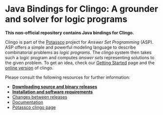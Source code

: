 # Java Bindings for Clingo: A grounder and solver for logic programs

**This non-official repository contains Java bindings for Clingo.**

Clingo is part of the [Potassco](https://potassco.org) project for *Answer Set
Programming* (ASP).  ASP offers a simple and powerful modeling language to
describe combinatorial problems as *logic programs*.  The *clingo* system then
takes such a logic program and computes *answer sets* representing solutions to
the given problem.  To get an idea, check our [Getting
Started](https://potassco.org/doc/start/) page and the [online
version](https://potassco.org/clingo/run/) of clingo.

Please consult the following resources for further information:

- [**Downloading source and binary releases**](https://github.com/potassco/clingo/releases)
- [**Installation and software requirements**](INSTALL.md)
- [Changes between releases](CHANGES.md)
- [Documentation](https://github.com/potassco/guide/releases)
- [Potassco clingo page](https://potassco.org/clingo/)
